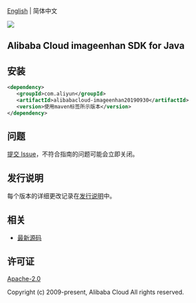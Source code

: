[English](README.md) | 简体中文

![](https://aliyunsdk-pages.alicdn.com/icons/AlibabaCloud.svg)

## Alibaba Cloud imageenhan SDK for Java

## 安装

```xml
<dependency>
   <groupId>com.aliyun</groupId>
   <artifactId>alibabacloud-imageenhan20190930</artifactId>
   <version>使用maven标签所示版本</version>
</dependency>
```

## 问题

[提交 Issue](https://github.com/aliyun/alibabacloud-java-async-sdk/issues/new)，不符合指南的问题可能会立即关闭。

## 发行说明

每个版本的详细更改记录在[发行说明](./ChangeLog.txt)中。

## 相关

- [最新源码](https://github.com/aliyun/alibabacloud-async-java-sdk/)

## 许可证

[Apache-2.0](http://www.apache.org/licenses/LICENSE-2.0)

Copyright (c) 2009-present, Alibaba Cloud All rights reserved.
